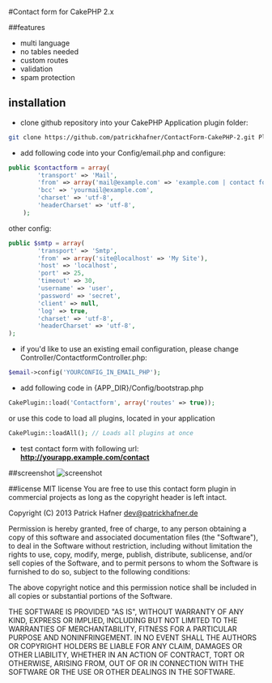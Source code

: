 #Contact form for CakePHP 2.x

##features
* multi language
* no tables needed
* custom routes
* validation
* spam protection

## installation
* clone github repository into your CakePHP Application plugin folder:

```bash
git clone https://github.com/patrickhafner/ContactForm-CakePHP-2.git Plugin/Contactform
```

* add following code into your Config/email.php and configure:

```php
public $contactform = array(
	    'transport' => 'Mail',
	    'from' => array('mail@example.com' => 'example.com | contact form'),
	    'bcc' => 'yourmail@example.com',
	    'charset' => 'utf-8',
	    'headerCharset' => 'utf-8',
	);
```

other config:

```php
public $smtp = array(
		'transport' => 'Smtp',
		'from' => array('site@localhost' => 'My Site'),
		'host' => 'localhost',
		'port' => 25,
		'timeout' => 30,
		'username' => 'user',
		'password' => 'secret',
		'client' => null,
		'log' => true,
		'charset' => 'utf-8',
		'headerCharset' => 'utf-8',
);
```

* if you'd like to use an existing email configuration, please change Controller/ContactformController.php:

```php
$email->config('YOURCONFIG_IN_EMAIL_PHP');
```

* add following code in {APP_DIR}/Config/bootstrap.php

```php
CakePlugin::load('Contactform', array('routes' => true));
```

or use this code to load all plugins, located in your application
```php
CakePlugin::loadAll(); // Loads all plugins at once
```

* test contact form with following url: **http://yourapp.example.com/contact**

##screenshot
![screenshot](https://raw.github.com/patrickhafner/ContactForm-CakePHP-2/master/screenshot.png)

##license
MIT license
You are free to use this contact form plugin in commercial projects as long as the copyright header is left intact.

Copyright (C) 2013 Patrick Hafner <dev@patrickhafner.de>

Permission is hereby granted, free of charge, to any person obtaining a copy of this software and associated documentation files (the "Software"), to deal in the Software without restriction, including without limitation the rights to use, copy, modify, merge, publish, distribute, sublicense, and/or sell copies of the Software, and to permit persons to whom the Software is furnished to do so, subject to the following conditions:

The above copyright notice and this permission notice shall be included in all copies or substantial portions of the Software.

THE SOFTWARE IS PROVIDED "AS IS", WITHOUT WARRANTY OF ANY KIND, EXPRESS OR IMPLIED, INCLUDING BUT NOT LIMITED TO THE WARRANTIES OF MERCHANTABILITY, FITNESS FOR A PARTICULAR PURPOSE AND NONINFRINGEMENT. IN NO EVENT SHALL THE AUTHORS OR COPYRIGHT HOLDERS BE LIABLE FOR ANY CLAIM, DAMAGES OR OTHER LIABILITY, WHETHER IN AN ACTION OF CONTRACT, TORT OR OTHERWISE, ARISING FROM, OUT OF OR IN CONNECTION WITH THE SOFTWARE OR THE USE OR OTHER DEALINGS IN THE SOFTWARE.